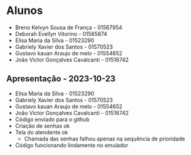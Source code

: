 # Alunos

* Breno Kelvyn Sousa de França - 01567954
* Deborah Evellyn Vitorino - 01565874
* Elisa Maria da Silva - 01523290
* Gabriely Xavier dos Santos - 01570523
* Gustavo kauan Araujo de melo - 01554652
* João Victor Gonçalves Cavalcanti - 01516742

## Apresentação - 2023-10-23

* Elisa Maria da Silva - 01523290
* Gabriely Xavier dos Santos - 01570523
* Gustavo kauan Araujo de melo - 01554652
* João Victor Gonçalves Cavalcanti - 01516742
* Código enviado para o github
* Criação de senhas ok
* Tela do atendente ok
    * Chamada das senhas falhou apenas na sequência de prioridade
* Código funcionando lindamente no emulador
